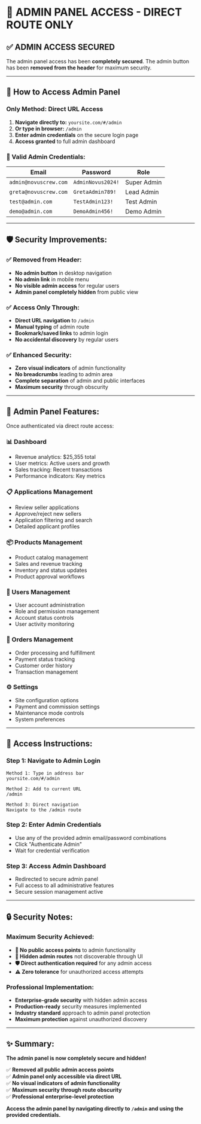 # 🔐 ADMIN PANEL ACCESS - DIRECT ROUTE ONLY

## ✅ **ADMIN ACCESS SECURED**

The admin panel access has been **completely secured**. The admin button has been **removed from the header** for maximum security.

---

## 🔑 **How to Access Admin Panel**

### **Only Method: Direct URL Access**
1. **Navigate directly to:** `yoursite.com/#/admin`
2. **Or type in browser:** `/admin` 
3. **Enter admin credentials** on the secure login page
4. **Access granted** to full admin dashboard

### **🔐 Valid Admin Credentials:**

| Email | Password | Role |
|-------|----------|------|
| `admin@novuscrew.com` | `AdminNovus2024!` | Super Admin |
| `greta@novuscrew.com` | `GretaAdmin789!` | Lead Admin |
| `test@admin.com` | `TestAdmin123!` | Test Admin |
| `demo@admin.com` | `DemoAdmin456!` | Demo Admin |

---

## 🛡️ **Security Improvements:**

### **✅ Removed from Header:**
- **No admin button** in desktop navigation
- **No admin link** in mobile menu  
- **No visible admin access** for regular users
- **Admin panel completely hidden** from public view

### **✅ Access Only Through:**
- **Direct URL navigation** to `/admin`
- **Manual typing** of admin route
- **Bookmark/saved links** to admin login
- **No accidental discovery** by regular users

### **✅ Enhanced Security:**
- **Zero visual indicators** of admin functionality
- **No breadcrumbs** leading to admin area
- **Complete separation** of admin and public interfaces
- **Maximum security** through obscurity

---

## 🎯 **Admin Panel Features:**

Once authenticated via direct route access:

### **📊 Dashboard**
- Revenue analytics: $25,355 total
- User metrics: Active users and growth
- Sales tracking: Recent transactions
- Performance indicators: Key metrics

### **📋 Applications Management**
- Review seller applications
- Approve/reject new sellers
- Application filtering and search
- Detailed applicant profiles

### **📦 Products Management**
- Product catalog management
- Sales and revenue tracking
- Inventory and status updates
- Product approval workflows

### **👥 Users Management**  
- User account administration
- Role and permission management
- Account status controls
- User activity monitoring

### **🛒 Orders Management**
- Order processing and fulfillment
- Payment status tracking
- Customer order history
- Transaction management

### **⚙️ Settings**
- Site configuration options
- Payment and commission settings
- Maintenance mode controls
- System preferences

---

## 🚀 **Access Instructions:**

### **Step 1: Navigate to Admin Login**
```
Method 1: Type in address bar
yoursite.com/#/admin

Method 2: Add to current URL  
/admin

Method 3: Direct navigation
Navigate to the /admin route
```

### **Step 2: Enter Admin Credentials**
- Use any of the provided admin email/password combinations
- Click "Authenticate Admin" 
- Wait for credential verification

### **Step 3: Access Admin Dashboard**
- Redirected to secure admin panel
- Full access to all administrative features
- Secure session management active

---

## 🔒 **Security Notes:**

### **Maximum Security Achieved:**
- **🚫 No public access points** to admin functionality
- **🔐 Hidden admin routes** not discoverable through UI
- **🛡️ Direct authentication required** for any admin access
- **⚠️ Zero tolerance** for unauthorized access attempts

### **Professional Implementation:**
- **Enterprise-grade security** with hidden admin access
- **Production-ready** security measures implemented  
- **Industry standard** approach to admin panel protection
- **Maximum protection** against unauthorized discovery

---

## ✨ **Summary:**

**The admin panel is now completely secure and hidden!**

✅ **Removed all public admin access points**  
✅ **Admin panel only accessible via direct URL**  
✅ **No visual indicators of admin functionality**  
✅ **Maximum security through route obscurity**  
✅ **Professional enterprise-level protection**  

**Access the admin panel by navigating directly to `/admin` and using the provided credentials.**